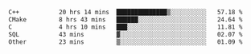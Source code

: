 <!--START_SECTION:waka-->

```txt
C++           20 hrs 14 mins  ██████████████▒░░░░░░░░░░   57.18 %
CMake         8 hrs 43 mins   ██████░░░░░░░░░░░░░░░░░░░   24.64 %
C             4 hrs 10 mins   ███░░░░░░░░░░░░░░░░░░░░░░   11.81 %
SQL           43 mins         ▓░░░░░░░░░░░░░░░░░░░░░░░░   02.07 %
Other         23 mins         ▒░░░░░░░░░░░░░░░░░░░░░░░░   01.09 %
```

<!--END_SECTION:waka-->
